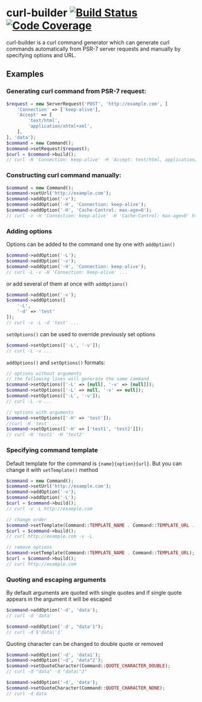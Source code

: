 # curl-builder [![Build Status](https://travis-ci.com/alexkart/curl-builder.svg?branch=master)](https://travis-ci.com/alexkart/curl-builder) [![Code Coverage](https://scrutinizer-ci.com/g/alexkart/curl-builder/badges/coverage.png?b=master)](https://scrutinizer-ci.com/g/alexkart/curl-builder/?branch=master)

curl-builder is a curl command generator which can generate curl commands automatically from PSR-7 server requests and manually by
specifying options and URL.

## Examples

### Generating curl command from PSR-7 request:
```php
$request = new ServerRequest('POST', 'http://example.com', [
    'Connection' => ['keep-alive'],
    'Accept' => [
        'text/html',
        'application/xhtml+xml',
    ],
], 'data');
$command = new Command();
$command->setRequest($request);
$curl = $command->build();
// curl -H 'Connection: keep-alive' -H 'Accept: text/html, application/xhtml+xml' -d 'data' http://example.com
```

### Constructing curl command manually:
```php
$command = new Command();
$command->setUrl('http://example.com');
$command->addOption('-v');
$command->addOption('-H', 'Connection: keep-alive');
$command->addOption('-H', 'Cache-Control: max-age=0');
// curl -v -H 'Connection: keep-alive' -H 'Cache-Control: max-age=0' http://example.com
```

### Adding options

Options can be added to the command one by one with `addOption()`
```php
$command->addOption('-L');
$command->addOption('-v');
$command->addOption('-H', 'Connection: keep-alive');
// curl -L -v -H 'Connection: keep-alive' ...
```

or add several of them at once with `addOptions()`
```php
$command->addOption('-v');
$command->addOptions([
    '-L',
    '-d' => 'test'
]);
// curl -v -L -d 'test' ...
```

`setOptions()` can be used to override previously set options
```php
$command->setOptions(['-L', '-v']);
// curl -L -v ...
```

`addOptions()` and `setOptions()` formats:
```php
// options without arguments
// the following lines will generate the same command
$command->setOptions(['-L' => [null], '-v' => [null]]);
$command->setOptions(['-L' => null, '-v' => null]);
$command->setOptions(['-L', '-v']);
// curl -L -v ... 

// options with arguments
$command->setOptions(['-H' => 'test']);
//curl -H 'test' ...
$command->setOptions(['-H' => ['test1', 'test2']]);
// curl -H 'test1' -H 'test2'
```

### Specifying command template
Default template for the command is `{name}{option}{url}`. But you can change it with `setTemplate()` method
```php
$command = new Command();
$command->setUrl('http://example.com');
$command->addOption('-v');
$command->addOption('-L');
$curl = $command->build();
// curl -v -L http://example.com

// change order
$command->setTemplate(Command::TEMPLATE_NAME . Command::TEMPLATE_URL . Command::TEMPLATE_OPTIONS);
$curl = $command->build();
// curl http://example.com -v -L

// remove options
$command->setTemplate(Command::TEMPLATE_NAME . Command::TEMPLATE_URL);
$curl = $command->build();
// curl http://example.com
```

### Quoting and escaping arguments
By default arguments are quoted with single quotes and if single quote appears in the argument it will be escaped
```php
$command->addOption('-d', 'data');
// curl -d 'data'

$command->addOption('-d', "data'1");
// curl -d $'data\'1'
```

Quoting character can be changed to double quote or removed
```php
$command->addOption('-d', 'data1');
$command->addOption('-d', 'data"2');
$command->setQuoteCharacter(Command::QUOTE_CHARACTER_DOUBLE);
// curl -d "data" -d "data\"2"

$command->addOption('-d', 'data');
$command->setQuoteCharacter(Command::QUOTE_CHARACTER_NONE);
// curl -d data
``` 
